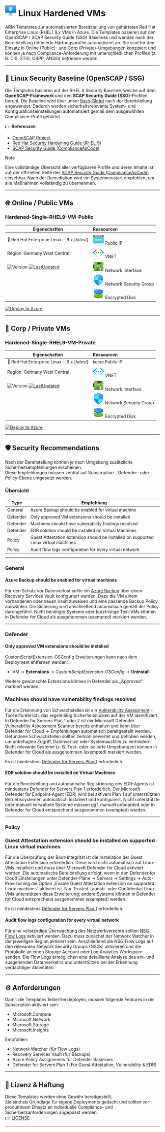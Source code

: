 # ![VM](../../assets/svg/vm.svg) Linux Hardened VMs

ARM Templates zur automatisierten Bereitstellung von gehärteten Red Hat Enterprise Linux (RHEL) 9.x VMs in Azure.
Die Templates basieren auf den OpenSCAP / SCAP Security Guide (SSG) Baselines und wenden nach der Bereitstellung definierte Härtungsprofile automatisiert an.
Sie sind für den Einsatz in Online (Public)- und Corp (Private)-Umgebungen konzipiert und können je nach Compliance-Anforderung mit unterschiedlichen Profilen (z. B. CIS, STIG, OSPP, ANSSI) betrieben werden.

---

## 📌 Linux Security Baseline (OpenSCAP / SSG)

Die Templates basieren auf der RHEL 9 Security Baseline, welche auf dem **OpenSCAP-Framework** und den **SCAP Security Guide (SSG)**-Profilen beruht.
Die Baseline wird über unser [Bash-Skript](https://github.com/thinformatics/azure-lz-templates/blob/main/utils/rhel9-ssg-apply.sh) nach der Bereitstellung angewendet.
Dadurch werden sicherheitsrelevante System- und Konfigurationseinstellungen automatisiert gemäß dem ausgewählten Compliance-Profil gehärtet.

👉 **Referenzen**  

- [OpenSCAP Project](https://www.open-scap.org/)  
- [Red Hat Security Hardening Guide (RHEL 9)](https://access.redhat.com/documentation/en-us/red_hat_enterprise_linux/9/html/security_hardening)  
- [SCAP Security Guide (ComplianceAsCode)](https://github.com/ComplianceAsCode/content)

> [!NOTE]
> Eine vollständige Übersicht aller verfügbaren Profile und deren Inhalte ist auf der offiziellen Seite des [SCAP Security Guide (ComplianceAsCode)](https://complianceascode.github.io/content-pages/guides/index.html) einsehbar.
> Nach der Remediation wird ein Systemneustart empfohlen, um alle Maßnahmen vollständig zu übernehmen.

---

## 🌐 Online / Public VMs

### Hardened-Single-RHEL9-VM-Public

| **Eigenschaften** | **Ressourcen** |
|-------------------|:--------------|
| 🐧 Red Hat Enterprice Linux - 9.x [*latest*] | ![PIP](../../assets/svg/pip.svg) Public IP |
| Region: Germany West Central | ![VNET](../../assets/svg/vnet.svg) VNET |
| ![Version](https://img.shields.io/badge/Version-1.0.0-blue) [![LastUpdated](https://img.shields.io/badge/LastChange-10/2025-green)](https://thinformatics.com)| ![NIC](../../assets/svg/nic.svg) Network Interface |
|   | ![NSG](../../assets/svg/nsg.svg) Network Security Group |
|  | ![DISK](../../assets/svg/disk.svg) Encrypted Disk |

[![Deploy to Azure](https://aka.ms/deploytoazurebutton)](https://portal.azure.com/#create/Microsoft.Template/uri/https%3A%2F%2Fraw.githubusercontent.com%2Fthinformatics%2Fazure-lz-templates%2Frefs%2Fheads%2Fmain%2Farm-templates%2FLinux%2FRed%2520Hat%2FHardened-Single-RHEL9-VM-Public.json)

---

## 🏢 Corp / Private VMs

### Hardened-Single-RHEL9-VM-Private

| **Eigenschaften** | **Ressourcen** |
|-------------------|:--------------|
| 🐧 Red Hat Enterprice Linux - 9.x [*latest*] | keine Public IP |
| Region: Germany West Central | ![VNET](../../assets/svg/vnet.svg) VNET |
|![Version](https://img.shields.io/badge/Version-1.0.0-blue) [![LastUpdated](https://img.shields.io/badge/LastChange-10/2025-green)](https://thinformatics.com)  | ![NIC](../../assets/svg/nic.svg) Network Interface |
|  | ![NSG](../../assets/svg/nsg.svg) Network Security Group |
|  | ![DISK](../../assets/svg/disk.svg) Encrypted Disk |

[![Deploy to Azure](https://aka.ms/deploytoazurebutton)](https://portal.azure.com/#create/Microsoft.Template/uri/https%3A%2F%2Fraw.githubusercontent.com%2Fthinformatics%2Fazure-lz-templates%2Frefs%2Fheads%2Fmain%2Farm-templates%2FLinux%2FRed%2520Hat%2FHardened-Single-RHEL9-VM-Private.json)

---

## 🛡️ Security Recommendations

Nach der Bereitstellung können je nach Umgebung zusätzliche Sicherheitsempfehlungen erscheinen.  
Diese Empfehlungen müssen zentral auf Subscription-, Defender- oder Policy-Ebene umgesetzt werden.

### Übersicht

| **Type** | **Empfehlung** |
|----------|----------------|
| General | Azure Backup should be enabled for virtual machine |
| Defender | Only approved VM extensions should be installed |
| Defender | Machines should have vulnerability findings resolved |
| Defender | EDR solution should be installed on Virtual Machines |
| Policy | Guest Attestation extension should be installed on supported Linux virtual machines |
| Policy | Audit flow logs configuration for every virtual network |

---

### General

#### Azure Backup should be enabled for virtual machines

Für den Schutz vor Datenverlust sollte ein [Azure Backup](https://learn.microsoft.com/en-us/azure/backup/backup-overview) über einen Recovery Services Vault konfiguriert werden.
Dazu die VM einem vorhandenen oder neuen Vault zuweisen und eine passende Backup Policy auswählen.
Die Sicherung wird anschließend automatisch gemäß der Policy durchgeführt.
Nicht benötigte Systeme oder kurzfristige Test-VMs können in Defender for Cloud als ausgenommen (exempted) markiert werden.

---

### Defender

#### Only approved VM extensions should be installed

CustomScriptExtension-OSConfig Erweiterungen kann nach dem Deployment entfernen werden:

- VM → **Extensions** → *CustomScriptExtension-OSConfig* → **Uninstall**

Weitere gewünschte Extensions können in Defender als „Approved“ markiert werden.

### Machines should have vulnerability findings resolved

Für die Erkennung von Schwachstellen ist ein [Vulnerability Assessment](https://learn.microsoft.com/en-us/azure/defender-for-cloud/auto-deploy-vulnerability-assessment)
-Tool erforderlich, das regelmäßig Sicherheitslücken auf der VM identifiziert.
In Defender for Servers Plan 1 oder 2 ist der Microsoft Defender Vulnerability Assessment Scanner bereits enthalten und kann über Defender for Cloud → Empfehlungen automatisch bereitgestellt werden.
Gefundene Schwachstellen sollten zeitnah bewertet und behoben werden, um unbefugten Zugriff, Datenverlust oder Systemausfälle zu verhindern.
Nicht relevante Systeme (z. B. Test- oder isolierte Umgebungen) können in Defender for Cloud als ausgenommen (exempted) markiert werden.

Es ist mindestens [Defender for Servers Plan 1](https://learn.microsoft.com/en-us/azure/defender-for-cloud/defender-for-servers-overview#plan-protection-features) erforderlich.

#### EDR solution should be installed on Virtual Machines

Für die Bereitstellung und automatische Registrierung des EDR-Agents ist mindestens [Defender for Servers Plan 1](https://learn.microsoft.com/en-us/azure/defender-for-cloud/defender-for-servers-overview#plan-protection-features) erforderlich.
Der Microsoft Defender for Endpoint-Agent (EDR) wird bei aktivem Plan 1 auf unterstützten Betriebssystemen automatisch installiert und konfiguriert.
Nicht unterstützte oder manuell verwaltete Systeme müssen ggf. manuell onboarded oder in Defender for Cloud entsprechend ausgenommen (exempted) werden.

---

### Policy

### Guest Attestation extension should be installed on supported Linux virtual machines

Für die Überprüfung der Boot-Integrität ist die Installation der Guest Attestation Extension erforderlich.
Diese wird nicht automatisch auf Linux-VMs installiert und muss über Microsoft Defender for Cloud aktiviert werden.
Die automatische Bereitstellung erfolgt, wenn in den Defender for Cloud Einstellungen unter
Defender-Pläne → Servers → Settings → Auto-Provisioning
die Option „Enable Guest Attestation extension on supported Linux machines“ aktiviert ist.
Nur Trusted Launch- oder Confidential Linux-VMs unterstützen diese Erweiterung; andere Systeme können in Defender for Cloud entsprechend ausgenommen (exempted) werden.

Es ist mindestens [Defender for Servers Plan 1](https://learn.microsoft.com/en-us/azure/defender-for-cloud/defender-for-servers-overview#plan-protection-features) erforderlich.

#### Audit flow logs configuration for every virtual network

Für eine vollständige Überwachung des Netzwerkverkehrs sollten [NSG Flow Logs](https://learn.microsoft.com/en-us/azure/network-watcher/nsg-flow-logs-overview) aktiviert werden.
Dazu muss zunächst der Network Watcher in der jeweiligen Region aktiviert sein.
Anschließend die NSG Flow Logs auf den relevanten Network Security Groups (NSGs) aktivieren und die Protokolle an einen Storage Account oder Log Analytics Workspace senden.
Die Flow Logs ermöglichen eine detaillierte Analyse des ein- und ausgehenden Datenverkehrs und unterstützen bei der Erkennung verdächtiger Aktivitäten.

---

## ⚙️ Anforderungen

Damit die Templates fehlerfrei deployen, müssen folgende Features in der Subscription aktiviert sein:

- Microsoft.Compute  
- Microsoft.Network  
- Microsoft.Storage  
- Microsoft.Insights  

Empfohlen:

- Network Watcher (für Flow Logs)
- Recovery Services Vault (für Backups)
- Azure Policy Assignments für Defender Baselines
- Defender for Servers Plan 1 (Für Guest Attestation, Vulnerability & EDR)

---

## 📝 Lizenz & Haftung

Diese Templates werden ohne Gewähr bereitgestellt.  
Sie sind als Grundlage für eigene Deployments gedacht und sollten vor produktivem Einsatz an individuelle Compliance- und Sicherheitsanforderungen angepasst werden.  
👉 [LICENSE](../../LICENSE)

---
